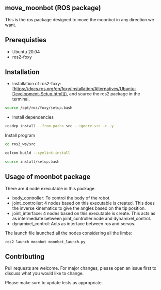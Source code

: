## move_moonbot (ROS package)

This is the ros package designed to move the moonbot in any direction we want.

## Prerequisties
* Ubuntu 20.04
* ros2-foxy

## Installation
* Installation of ros2-foxy: [https://docs.ros.org/en/foxy/Installation/Alternatives/Ubuntu-Development-Setup.html](), and source the ros2 package in the terminal.
```bash
source /opt/ros/foxy/setup.bash
```

* Install dependencies
```bash
rosdep install --from-paths src --ignore-src -r -y
```
Install program
```bash
cd ros2_ws/src

colcon build --symlink-install

source install/setup.bash
```


## Usage of moonbot package

There are 4 node executable in this package:
- body\_controller: To control the body of the robot.
- joint\_controller: 4 nodes based on this executable is created. This does the inverse kinematics to give the angles based on the tip position.
- joint\_interface: 4 nodes based on this executable is create. This acts as as intermediate between joint\_controller node and dynamixel\_control.
- dynamixel\_control: Acts as interface between ros and servos. 

The launch file launched all the nodes considering all the limbs:
```
ros2 launch moonbot moonbot_launch.py
```


## Contributing

Pull requests are welcome. For major changes, please open an issue first
to discuss what you would like to change.

Please make sure to update tests as appropriate.
